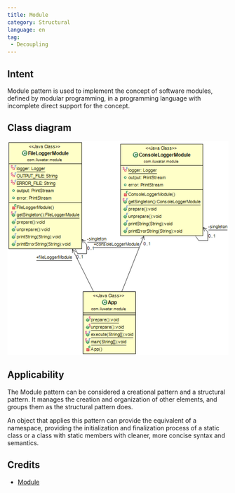 ```yaml
---
title: Module
category: Structural
language: en
tag:
 - Decoupling
---
```


## Intent
Module pattern is used to implement the concept of software modules, defined by modular programming, in a programming language with incomplete direct support for the concept.

## Class diagram
![alt text](./etc/module.png "Module")

## Applicability
The Module pattern can be considered a creational pattern and a structural pattern. It manages the creation and organization of other elements, and groups them as the structural pattern does.

An object that applies this pattern can provide the equivalent of a namespace, providing the initialization and finalization process of a static class or a class with static members with cleaner, more concise syntax and semantics.

## Credits

* [Module](https://en.wikipedia.org/wiki/Module_pattern)
